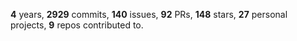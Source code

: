 **4** years, **2929** commits, **140** issues, **92** PRs, **148** stars, **27** personal projects, **9** repos contributed to.
